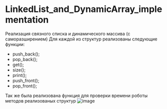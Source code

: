 # LinkedList_and_DynamicArray_implementation
 
Реализация связного списка и динамического массива (с саморазширением) 
Для каждой из структур реализованы следующие функции:
- push_back();
- pop_back();
- get();
- size();
- print();
- push_front();
- pop_front();

Так же была реализована функция для проверки времени роботы методов  реализованых структур
![image](https://user-images.githubusercontent.com/84332962/177355463-683e1a3f-1445-48e2-a0c9-87f089b742fd.png)
